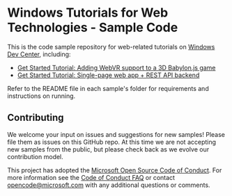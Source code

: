 # Windows Tutorials for Web Technologies - Sample Code

This is the code sample repository for web-related tutorials on [Windows Dev Center](https://developer.microsoft.com/en-us/windows), including:

 - [Get Started Tutorial: Adding WebVR support to a 3D Babylon.js game](https://docs.microsoft.com/windows/uwp/get-started/adding-webvr-to-a-babylonjs-game)
 - [Get Started Tutorial: Single-page web app + REST API backend](https://docs.microsoft.com/windows/uwp/get-started/get-started-tutorial-fullstack-web-app)

Refer to the README file in each sample's folder for requirements and instructions on running.

## Contributing

We welcome your input on issues and suggestions for new samples! Please file them as issues on this GitHub repo.  At this time we are not accepting new samples from the public, but please check back as we evolve our contribution model.

This project has adopted the [Microsoft Open Source Code of Conduct](https://opensource.microsoft.com/codeofconduct/). For more information see the [Code of Conduct FAQ](https://opensource.microsoft.com/codeofconduct/faq/) or contact [opencode@microsoft.com](mailto:opencode@microsoft.com) with any additional questions or comments.
